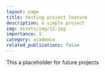 ```yaml
---
layout: page
title: testing project feature
description: a simple project
img: assets/img/12.jpg
importance: 1
category: academia
related_publications: false
---
```


This a placeholder for future projects